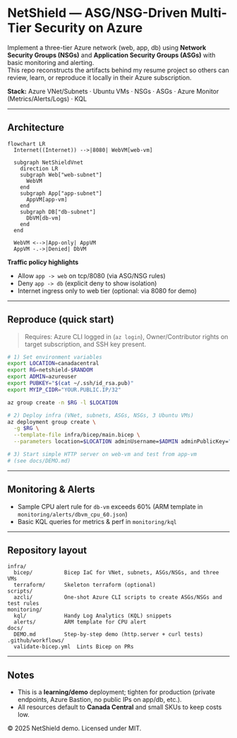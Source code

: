 # NetShield — ASG/NSG-Driven Multi-Tier Security on Azure

Implement a three-tier Azure network (web, app, db) using **Network Security Groups (NSGs)** and **Application Security Groups (ASGs)** with basic monitoring and alerting.  
This repo reconstructs the artifacts behind my resume project so others can review, learn, or reproduce it locally in their Azure subscription.

**Stack:** Azure VNet/Subnets · Ubuntu VMs · NSGs · ASGs · Azure Monitor (Metrics/Alerts/Logs) · KQL

---

## Architecture

```mermaid
flowchart LR
  Internet((Internet)) -->|8080| WebVM[web-vm]

  subgraph NetShieldVnet
    direction LR
    subgraph Web["web-subnet"]
      WebVM
    end
    subgraph App["app-subnet"]
      AppVM[app-vm]
    end
    subgraph DB["db-subnet"]
      DbVM[db-vm]
    end
  end

  WebVM <-->|App-only| AppVM
  AppVM -.->|Denied| DbVM
```

**Traffic policy highlights**
- Allow `app -> web` on tcp/8080 (via ASG/NSG rules)
- Deny `app -> db` (explicit deny to show isolation)
- Internet ingress only to web tier (optional: via 8080 for demo)

---

## Reproduce (quick start)

> Requires: Azure CLI logged in (`az login`), Owner/Contributor rights on target subscription, and SSH key present.

```bash
# 1) Set environment variables
export LOCATION=canadacentral
export RG=netshield-$RANDOM
export ADMIN=azureuser
export PUBKEY="$(cat ~/.ssh/id_rsa.pub)"
export MYIP_CIDR="YOUR.PUBLIC.IP/32"

az group create -n $RG -l $LOCATION

# 2) Deploy infra (VNet, subnets, ASGs, NSGs, 3 Ubuntu VMs)
az deployment group create \
  -g $RG \
  --template-file infra/bicep/main.bicep \
  --parameters location=$LOCATION adminUsername=$ADMIN adminPublicKey="$PUBKEY" adminSshCidr="$MYIP_CIDR"

# 3) Start simple HTTP server on web-vm and test from app-vm
# (see docs/DEMO.md)
```

---

## Monitoring & Alerts

- Sample CPU alert rule for `db-vm` exceeds 60% (ARM template in `monitoring/alerts/dbvm_cpu_60.json`)
- Basic KQL queries for metrics & perf in `monitoring/kql`

---

## Repository layout

```
infra/
  bicep/          Bicep IaC for VNet, subnets, ASGs/NSGs, and three VMs
  terraform/      Skeleton terraform (optional)
scripts/
  azcli/          One-shot Azure CLI scripts to create ASGs/NSGs and test rules
monitoring/
  kql/            Handy Log Analytics (KQL) snippets
  alerts/         ARM template for CPU alert
docs/
  DEMO.md         Step-by-step demo (http.server + curl tests)
.github/workflows/
  validate-bicep.yml  Lints Bicep on PRs
```

---

## Notes

- This is a **learning/demo** deployment; tighten for production (private endpoints, Azure Bastion, no public IPs on app/db, etc.).
- All resources default to **Canada Central** and small SKUs to keep costs low.

© 2025 NetShield demo. Licensed under MIT.
